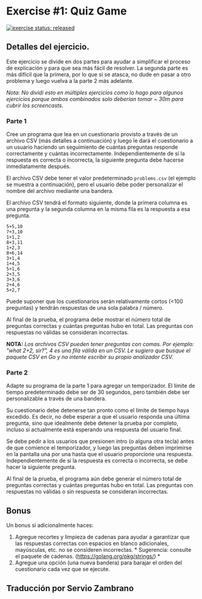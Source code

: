# Exercise #1: Quiz Game

[![exercise status: released](https://img.shields.io/badge/exercise%20status-released-green.svg?style=for-the-badge)](https://gophercises.com/exercises/quiz)



## Detalles del ejercicio.

Este ejercicio se divide en dos partes para ayudar a simplificar el proceso de explicación y para que sea más fácil de resolver. La segunda parte es más difícil que la primera, por lo que si se atasca, no dude en pasar a otro problema y luego vuelva a la parte 2 más adelante.

*Nota: No dividí esto en múltiples ejercicios como lo hago para algunos ejercicios porque ambos combinados solo deberían tomar ~ 30m para cubrir los screencasts.*

### Parte 1

Cree un programa que lea en un cuestionario provisto a través de un archivo CSV (más detalles a continuación) y luego le dará el cuestionario a un usuario haciendo un seguimiento de cuántas preguntas responde correctamente y cuántas incorrectamente. Independientemente de si la respuesta es correcta o incorrecta, la siguiente pregunta debe hacerse inmediatamente después.

El archivo CSV debe tener el valor predeterminado `problems.csv` (el ejemplo se muestra a continuación), pero el usuario debe poder personalizar el nombre del archivo mediante una bandera.

El archivo CSV tendrá el formato siguiente, donde la primera columna es una pregunta y la segunda columna en la misma fila es la respuesta a esa pregunta.

```
5+5,10
7+3,10
1+1,2
8+3,11
1+2,3
8+6,14
3+1,4
1+4,5
5+1,6
2+3,5
3+3,6
2+4,6
5+2,7
```

Puede suponer que los cuestionarios serán relativamente cortos (<100 preguntas) y tendrán respuestas de una sola palabra / número.

Al final de la prueba, el programa debe mostrar el número total de preguntas correctas y cuántas preguntas hubo en total. Las preguntas con respuestas no válidas se consideran incorrectas.

**NOTA:** *Los archivos CSV pueden tener preguntas con comas. Por ejemplo: "what 2+2, sir?", 4 es una fila válida en un CSV. Le sugiero que busque el paquete CSV en Go y no intente escribir su propio analizador CSV.*

### Parte 2

Adapte su programa de la parte 1 para agregar un temporizador. El límite de tiempo predeterminado debe ser de 30 segundos, pero también debe ser personalizable a través de una bandera.

Su cuestionario debe detenerse tan pronto como el límite de tiempo haya excedido. Es decir, no debe esperar a que el usuario responda una última pregunta, sino que idealmente debe detener la prueba por completo, incluso si actualmente está esperando una respuesta del usuario final.

Se debe pedir a los usuarios que presionen intro (o alguna otra tecla) antes de que comience el temporizador, y luego las preguntas deben imprimirse en la pantalla una por una hasta que el usuario proporcione una respuesta. Independientemente de si la respuesta es correcta o incorrecta, se debe hacer la siguiente pregunta.

Al final de la prueba, el programa aún debe generar el número total de preguntas correctas y cuántas preguntas hubo en total. Las preguntas con respuestas no válidas o sin respuesta se consideran incorrectas.

## Bonus

Un bonus si adicionalmente haces:

1. Agregue recortes y limpieza de cadenas para ayudar a garantizar que las respuestas correctas con espacios en blanco adicionales, mayúsculas, etc. no se consideren incorrectas. * Sugerencia: consulte el paquete de cadenas. (https://golang.org/pkg/strings/) *
2. Agregue una opción (una nueva bandera) para barajar el orden del cuestionario cada vez que se ejecute.

## Traducción por Servio Zambrano


